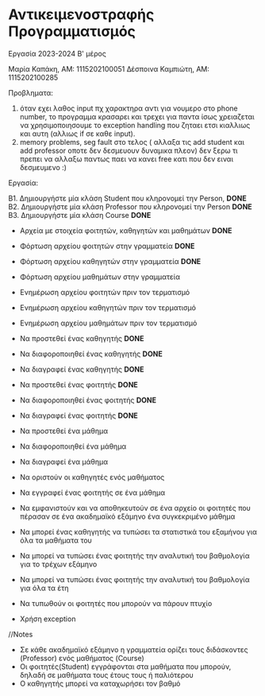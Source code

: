# Αντικειμενοστραφής Προγραμματισμός
Εργασία 2023-2024 Β' μέρος

Μαρία Καπάκη, ΑΜ: 1115202100051
Δέσποινα Καμπιώτη, ΑΜ: 1115202100285


Προβληματα:
1. όταν εχει λαθος input πχ χαρακτηρα αντι για νουμερο στο phone number, το προγραμμα κρασαρει και τρεχει για παντα
ίσως χρειαζεται να χρησιμοποιησουμε το exception handling που ζηταει ετσι κιαλλιως και αυτη (αλλιως if σε καθε input).
2. memory problems, seg fault στο τελος ( αλλαξα τις add student και add professor οποτε δεν δεσμευουν δυναμικα πλεον)
δεν ξερω τι πρεπει να αλλαξω παντως παει να κανει free κατι που δεν ειναι δεσμευμενο :)

Εργασία:

B1. Δημιουργήστε μία κλάση Student που κληρονομεί την Person, **DONE**
B2. Δημιουργήστε μία κλάση Professor που κληρονομεί την Person **DONE**
B3. Δημιουργήστε μία κλάση Course **DONE**

- Αρχεία με στοιχεία φοιτητών, καθηγητών και μαθημάτων **DONE**

- Φόρτωση αρχείου φοιτητών στην γραμματεία **DONE**
- Φόρτωση αρχείου καθηγητών στην γραμματεία **DONE**
- Φόρτωση αρχείου μαθημάτων στην γραμματεία

- Ενημέρωση αρχείου φοιτητών πριν τον τερματισμό
- Ενημέρωση αρχείου καθηγητών πριν τον τερματισμό
- Ενημέρωση αρχείου μαθημάτων πριν τον τερματισμό

- Να προστεθεί ένας καθηγητής **DONE**
- Να διαφοροποιηθεί ένας καθηγητής **DONE**
- Να διαγραφεί ένας καθηγητής **DONE**

- Να προστεθεί ένας φοιτητής **DONE**
- Να διαφοροποιηθεί ένας φοιτητής **DONE**
- Να διαγραφεί ένας φοιτητής **DONE**

- Να προστεθεί ένα μάθημα
- Να διαφοροποιηθεί ένα μάθημα
- Να διαγραφεί ένα μάθημα

- Να οριστούν οι καθηγητές ενός μαθήματος
- Να εγγραφεί ένας φοιτητής σε ένα μάθημα
- Να εμφανιστούν και να αποθηκευτούν σε ένα αρχείο οι φοιτητές που πέρασαν σε ένα ακαδημαϊκό εξάμηνο ένα συγκεκριμένο μάθημα
- Να μπορεί ένας καθηγητής να τυπώσει τα στατιστικά του εξαμήνου για όλα τα μαθήματα του
- Να μπορεί να τυπώσει ένας φοιτητής την αναλυτική του βαθμολογία για το τρέχων εξάμηνο
- Να μπορεί να τυπώσει ένας φοιτητής την αναλυτική του βαθμολογία για όλα τα έτη
- Να τυπωθούν οι φοιτητές που μπορούν να πάρουν πτυχίο
- Χρήση exception

//Notes
- Σε κάθε ακαδημαϊκό εξάμηνο η γραμματεία ορίζει τους διδάσκοντες (Professor) ενός μαθήματος (Course)
- Οι φοιτητές(Student) εγγράφονται στα μαθήματα που μπορούν, δηλαδή σε μαθήματα τους έτους τους ή παλιότερου
- Ο καθηγητής μπορεί να καταχωρήσει τον βαθμό